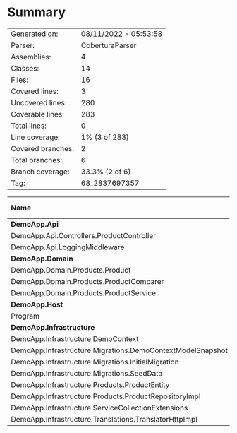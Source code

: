 ﻿# Summary
|||
|:---|:---|
| Generated on: | 08/11/2022 - 05:53:58 |
| Parser: | CoberturaParser |
| Assemblies: | 4 |
| Classes: | 14 |
| Files: | 16 |
| Covered lines: | 3 |
| Uncovered lines: | 280 |
| Coverable lines: | 283 |
| Total lines: | 0 |
| Line coverage: | 1% (3 of 283) |
| Covered branches: | 2 |
| Total branches: | 6 |
| Branch coverage: | 33.3% (2 of 6) |
| Tag: | 68_2837697357 |

|**Name**|**Covered**|**Uncovered**|**Coverable**|**Total**|**Line coverage**|**Covered**|**Total**|**Branch coverage**|
|:---|---:|---:|---:|---:|---:|---:|---:|---:|
|**DemoApp.Api**|**0**|**16**|**16**|**0**|**0%**|**0**|**0**|****|
|DemoApp.Api.Controllers.ProductController|0|7|7|0|0%|0|0||
|DemoApp.Api.LoggingMiddleware|0|9|9|0|0%|0|0||
|**DemoApp.Domain**|**3**|**10**|**13**|**0**|**23%**|**2**|**4**|**50%**|
|DemoApp.Domain.Products.Product|2|0|2|0|100%|0|0||
|DemoApp.Domain.Products.ProductComparer|1|0|1|0|100%|2|4|50%|
|DemoApp.Domain.Products.ProductService|0|10|10|0|0%|0|0||
|**DemoApp.Host**|**0**|**25**|**25**|**0**|**0%**|**0**|**2**|**0%**|
|Program|0|25|25|0|0%|0|2|0%|
|**DemoApp.Infrastructure**|**0**|**229**|**229**|**0**|**0%**|**0**|**0**|****|
|DemoApp.Infrastructure.DemoContext|0|11|11|0|0%|0|0||
|DemoApp.Infrastructure.Migrations.DemoContextModelSnapshot|0|52|52|0|0%|0|0||
|DemoApp.Infrastructure.Migrations.InitialMigration|0|37|37|0|0%|0|0||
|DemoApp.Infrastructure.Migrations.SeedData|0|94|94|0|0%|0|0||
|DemoApp.Infrastructure.Products.ProductEntity|0|3|3|0|0%|0|0||
|DemoApp.Infrastructure.Products.ProductRepositoryImpl|0|4|4|0|0%|0|0||
|DemoApp.Infrastructure.ServiceCollectionExtensions|0|2|2|0|0%|0|0||
|DemoApp.Infrastructure.Translations.TranslatorHttpImpl|0|26|26|0|0%|0|0||

